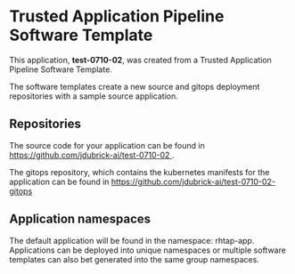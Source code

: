 # Trusted Application Pipeline Software Template

This application, **test-0710-02**, was created from a Trusted Application Pipeline Software Template.

The software templates create a new source and gitops deployment repositories with a sample source application. 

## Repositories

The source code for your application can be found in [https://github.com/jdubrick-ai/test-0710-02 ](https://github.com/jdubrick-ai/test-0710-02 ).
 
The gitops repository, which contains the kubernetes manifests for the application can be found in 
[https://github.com/jdubrick-ai/test-0710-02-gitops ](https://github.com/jdubrick-ai/test-0710-02-gitops ) 

## Application namespaces 

The default application will be found in the namespace: rhtap-app. Applications can be deployed into unique namespaces or multiple software templates can also bet generated into the same group namespaces.  
